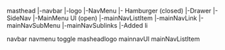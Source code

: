 masthead
|-navbar
|-logo
|-NavMenu
|- Hamburger (closed)
|-Drawer
|-SideNav
|-MainMenu Ul (open)
|-mainNavListItem
|-mainNavLink
|-mainNavSubMenu
|-mainNavSublinks
|-Added li

navbar
navmenu
toggle
masheadlogo
mainnavUl
mainNavListItem
